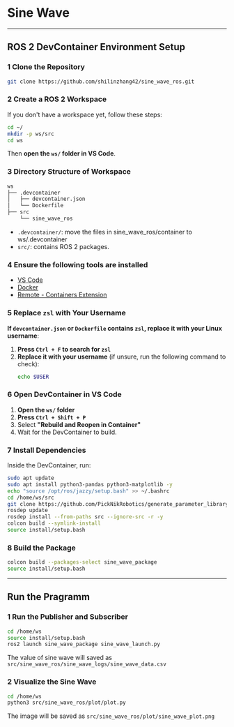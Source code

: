 # **Sine Wave**
---

## **ROS 2 DevContainer Environment Setup**

### **1 Clone the Repository**
```bash
git clone https://github.com/shilinzhang42/sine_wave_ros.git
```

### **2 Create a ROS 2 Workspace**
If you don't have a workspace yet, follow these steps:
```bash
cd ~/
mkdir -p ws/src
cd ws
```
Then **open the `ws/` folder in VS Code**.


### 3 **Directory Structure of Workspace**
```bash
ws
├── .devcontainer
│   ├── devcontainer.json
│   └── Dockerfile
├── src
    └── sine_wave_ros
```
- `.devcontainer/`: move the files in sine_wave_ros/container to ws/.devcontainer
- `src/`: contains ROS 2 packages.

### **4 Ensure the following tools are installed**
- [VS Code](https://code.visualstudio.com/)
- [Docker](https://docs.docker.com/get-docker/)
- [Remote - Containers Extension](https://marketplace.visualstudio.com/items?itemName=ms-vscode-remote.remote-containers)

### **5 Replace `zsl` with Your Username**
**If `devcontainer.json` or `Dockerfile` contains `zsl`, replace it with your Linux username**:
1. **Press `Ctrl + F` to search for `zsl`**
2. **Replace it with your username** (if unsure, run the following command to check):
   ```bash
   echo $USER
   ```

### **6 Open DevContainer in VS Code**
1. **Open the `ws/` folder**
2. **Press `Ctrl + Shift + P`**
3. Select **"Rebuild and Reopen in Container"**
4. Wait for the DevContainer to build.



### **7 Install Dependencies**
Inside the DevContainer, run:
```bash
sudo apt update
sudo apt install python3-pandas python3-matplotlib -y
echo "source /opt/ros/jazzy/setup.bash" >> ~/.bashrc
cd /home/ws/src
git clone https://github.com/PickNikRobotics/generate_parameter_library.git
rosdep update
rosdep install --from-paths src --ignore-src -r -y
colcon build --symlink-install
source install/setup.bash
```
### **8 Build the Package**
```bash
colcon build --packages-select sine_wave_package
source install/setup.bash
```
---

## **Run the Pragramm**

### **1 Run the Publisher and Subscriber**

```bash
cd /home/ws
source install/setup.bash
ros2 launch sine_wave_package sine_wave_launch.py
```
The value of sine wave will saved as `src/sine_wave_ros/sine_wave_logs/sine_wave_data.csv`

### **2 Visualize the Sine Wave**

```bash
cd /home/ws
python3 src/sine_wave_ros/plot/plot.py
```

The image will be saved as `src/sine_wave_ros/plot/sine_wave_plot.png`